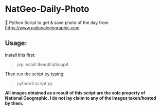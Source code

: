 # NatGeo-Daily-Photo
:snake: Python Script to get &amp; save photo of the day from https://www.nationalgeographic.com

## Usage:

install this first:

> pip install BeautifulSoup4

Then run the script by typing:

> python3 script.py


**All images obtained as a result of this script are the sole property of National Geographic. I do not lay claim to any of the images taken/hosted by them.**
